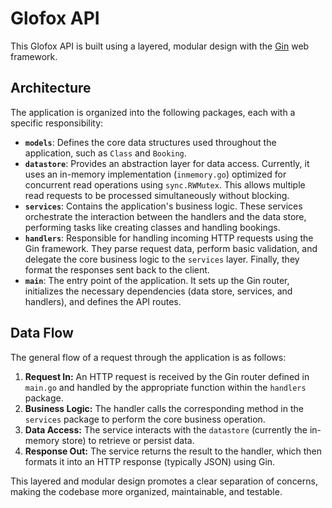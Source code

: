# Glofox API

This Glofox API is built using a layered, modular design with the [Gin](https://gin-gonic.com/) web framework.

## Architecture

The application is organized into the following packages, each with a specific responsibility:

* **`models`**: Defines the core data structures used throughout the application, such as `Class` and `Booking`.
* **`datastore`**: Provides an abstraction layer for data access. Currently, it uses an in-memory implementation (`inmemory.go`) optimized for concurrent read operations using `sync.RWMutex`. This allows multiple read requests to be processed simultaneously without blocking.
* **`services`**: Contains the application's business logic. These services orchestrate the interaction between the handlers and the data store, performing tasks like creating classes and handling bookings.
* **`handlers`**: Responsible for handling incoming HTTP requests using the Gin framework. They parse request data, perform basic validation, and delegate the core business logic to the `services` layer. Finally, they format the responses sent back to the client.
* **`main`**: The entry point of the application. It sets up the Gin router, initializes the necessary dependencies (data store, services, and handlers), and defines the API routes.

## Data Flow

The general flow of a request through the application is as follows:

1.  **Request In:** An HTTP request is received by the Gin router defined in `main.go` and handled by the appropriate function within the `handlers` package.
2.  **Business Logic:** The handler calls the corresponding method in the `services` package to perform the core business operation.
3.  **Data Access:** The service interacts with the `datastore` (currently the in-memory store) to retrieve or persist data.
4.  **Response Out:** The service returns the result to the handler, which then formats it into an HTTP response (typically JSON) using Gin.

This layered and modular design promotes a clear separation of concerns, making the codebase more organized, maintainable, and testable.
